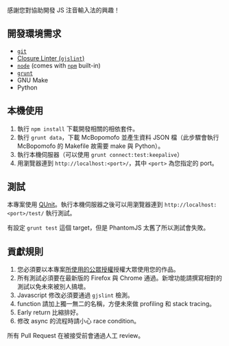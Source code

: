 感謝您對協助開發 JS 注音輸入法的興趣！

## 開發環境需求

* [`git`](http://git-scm.com/)
* [Closure Linter (`gjslint`)](https://developers.google.com/closure/utilities/)
* [`node`](http://nodejs.org/) (comes with [`npm`](http://npmjs.org/) built-in)
* [`grunt`](http://gruntjs.com/)
* GNU Make
* Python


## 本機使用

1. 執行 `npm install` 下載開發相關的相依套件。
2. 執行 `grunt data`，下載 McBopomofo 並產生資料 JSON 檔（此步驟會執行 McBopomofo 的 Makefile 故需要 make 與 Python）。
3. 執行本機伺服器（可以使用 `grunt connect:test:keepalive`）
4. 用瀏覽器連到 `http://localhost:<port>/`，其中 `<port>` 為您指定的 port。

## 測試

本專案使用 [QUnit](http://qunitjs.com/)。執行本機伺服器之後可以用瀏覽器連到 `http://localhost:<port>/test/` 執行測試。

有設定 `grunt test` 這個 target，但是 PhantomJS 太舊了所以測試會失敗。

## 貢獻規則

1. 您必須要以本專案[所使用的公眾授權](./LICENSE)授權大眾使用您的作品。
2. 所有測試必須要在最新版的 Firefox 與 Chrome 通過。新增功能請撰寫相對的測試以免未來被別人搞壞。
3. Javascript 修改必須要通過 `gjslint` 檢測。
4. function 請加上獨一無二的名稱，方便未來做 profiling 和 stack tracing。
5. Early return 比縮排好。
6. 修改 async 的流程時請小心 race condition。

所有 Pull Request 在被接受前會通過人工 review。
